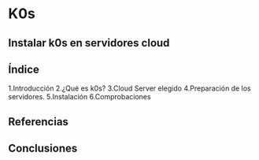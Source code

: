 # K0s
## Instalar k0s en servidores cloud
## Índice
1.Introducción
2.¿Qué es k0s?
3.Cloud Server elegido
4.Preparación de los servidores.
5.Instalación
6.Comprobaciones
## Referencias

## Conclusiones

